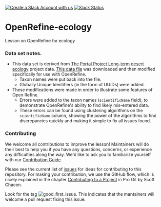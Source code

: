 [![Create a Slack Account with us](https://img.shields.io/badge/Create_Slack_Account-The_Carpentries-071159.svg)](https://swc-slack-invite.herokuapp.com/) 
[![Slack Status](https://img.shields.io/badge/Slack_Channel-dc--ecology--openref-E01563.svg)](https://swcarpentry.slack.com/messages/C9Y0RDGPQ) 

# OpenRefine-ecology
Lesson on OpenRefine for ecology

### Data set notes.
* This data set is derived from [The Portal Project Long-term desert ecology](http://portal.weecology.org/) project data. [This data file](http://www.esapubs.org/archive/ecol/E090/118/Portal_rodents_19772002.csv) was downloaded and then modified specifically for use with OpenRefine.
    * Taxon names were put back into the file.
    * Globally Unique Identifiers (in the form of UUIDs) were added.
* These modifications were made in order to illustrate some features of Open Refine.
    - Errors were added to the taxon names (`scientificName` field), to demonstrate OpenRefine's ability to find likely mis-entered data.
    - These errors can be found using clustering algorithms on the `scientificName` column, showing the power of the algorithms to find discrepancies quickly and making it simple to fix all issues found.
    
### Contributing

We welcome all contributions to improve the lesson! Maintainers will do their best to help you if you have any questions, concerns, or experience any difficulties along the way.
We'd like to ask you to familiarize yourself with our [Contribution Guide](CONTRIBUTING.md).

Please see the current list of [issues](https://github.com/datacarpentry/OpenRefine-ecology-lesson/issues) for ideas for contributing to this repository. For making your contribution, we use the GitHub flow, which is nicely explained in the chapter [Contributing to a Project](http://git-scm.com/book/en/v2/GitHub-Contributing-to-a-Project) in Pro Git by Scott Chacon.

Look for the tag ![good_first_issue](https://img.shields.io/badge/-good%20first%20issue-gold.svg). This indicates that the mantainers will welcome a pull request fixing this issue.  
